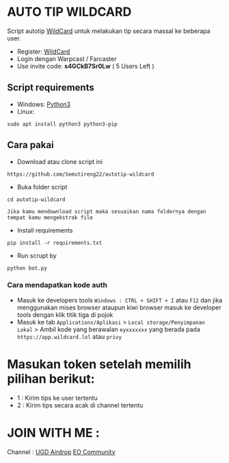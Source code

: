 # AUTO TIP WILDCARD
Script autotip [WildCard](https://app.wildcard.lol) untuk melakukan tip secara massal ke beberapa user.
- Register: [WildCard](https://app.wildcard.lol)
- Login dengan Warpcast / Farcaster
- Use invite code: <b>s4GCkB7Sr0Lw</b> ( 5 Users Left )
## Script requirements
- Windows: [Python3](https://www.python.org/ftp/python/3.12.4/python-3.12.4-amd64.exe)
- Linux:
```shell
sudo apt install python3 python3-pip
```

## Cara pakai
- Download atau clone script ini
```shell
https://github.com/Semutireng22/autotip-wildcard
```
- Buka folder script
```shell
cd autotip-wildcard
```
`Jika kamu mendownload script maka sesuaikan nama foldernya dengan tempat kamu mengekstrak file`
- Install requirements
```shell
pip install -r requirements.txt
```
- Run scrupt by
```shell
python bot.py
```

### Cara mendapatkan kode auth
- Masuk ke developers tools `Windows : CTRL + SHIFT + I` atau `F12` dan jika menggunakan mises browser ataupun kiwi browser masuk ke developer tools dengan klik titik tiga di pojok
- Masuk ke tab `Applications/Aplikasi` > `Local storage/Penyimpanan Lokal` > Ambil kode yang berawalan `eyxxxxxxx` yang berada pada `https://app.wildcard.lol` atau `privy`
 
# Masukan token setelah memilih pilihan berikut: 
  * 1 : Kirim tips ke user tertentu
  * 2 : Kirim tips secara acak di channel tertentu

# JOIN WITH ME :
Channel : [UGD Airdrop](https://t.me/UGDAirdrop)
          [EO Community](https://t.me/eocommunity)
